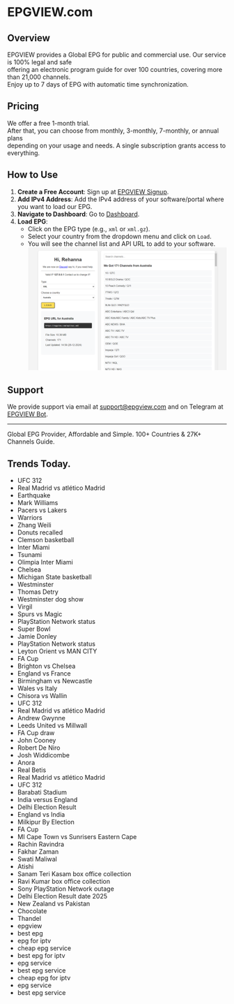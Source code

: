 # EPGVIEW.com



## Overview
EPGVIEW provides a Global EPG for public and commercial use. Our service is 100% legal and safe\
offering an electronic program guide for over 100 countries, covering more than 21,000 channels.\
Enjoy up to 7 days of EPG with automatic time synchronization.

## Pricing
We offer a free 1-month trial. \
After that, you can choose from monthly, 3-monthly, 7-monthly, or annual plans \
depending on your usage and needs. A single subscription grants access to everything.

## How to Use
1. **Create a Free Account**: Sign up at [EPGVIEW Signup](https://epgview.com/signup.php).
2. **Add IPv4 Address**: Add the IPv4 address of your software/portal where you want to load our EPG.
3. **Navigate to Dashboard**: Go to [Dashboard](https://epgview.com/dashboard.php).
4. **Load EPG**:
   - Click on the EPG type (e.g., `xml` or `xml.gz`).
   - Select your country from the dropdown menu and click on `Load`.
   - You will see the channel list and API URL to add to your software.
![EPGVIEW](img/dashboard.png)
## Support
We provide support via email at [support@epgview.com](mailto:support@epgview.com) and on Telegram at [EPGVIEW Bot](https://t.me/epgview_bot).

---

Global EPG Provider, Affordable and Simple. 100+ Countries & 27K+ Channels Guide.

## Trends Today.

- UFC 312
- Real Madrid vs atlético Madrid
- Earthquake
- Mark Williams
- Pacers vs Lakers
- Warriors
- Zhang Weili
- Donuts recalled
- Clemson basketball
- Inter Miami
- Tsunami
- Olimpia Inter Miami
- Chelsea
- Michigan State basketball
- Westminster
- Thomas Detry
- Westminster dog show
- Virgil
- Spurs vs Magic
- PlayStation Network status
- Super Bowl
- Jamie Donley
- PlayStation Network status
- Leyton Orient vs MAN CITY
- FA Cup
- Brighton vs Chelsea
- England vs France
- Birmingham vs Newcastle
- Wales vs Italy
- Chisora vs Wallin
- UFC 312
- Real Madrid vs atlético Madrid
- Andrew Gwynne
- Leeds United vs Millwall
- FA Cup draw
- John Cooney
- Robert De Niro
- Josh Widdicombe
- Anora
- Real Betis
- Real Madrid vs atlético Madrid
- UFC 312
- Barabati Stadium
- India versus England
- Delhi Election Result
- England vs India
- Milkipur By Election
- FA Cup
- MI Cape Town vs Sunrisers Eastern Cape
- Rachin Ravindra
- Fakhar Zaman
- Swati Maliwal
- Atishi
- Sanam Teri Kasam box office collection
- Ravi Kumar box office collection
- Sony PlayStation Network outage
- Delhi Election Result date 2025
- New Zealand vs Pakistan
- Chocolate
- Thandel
- epgview
- best epg
- epg for iptv
- cheap epg service
- best epg for iptv
- epg service
- best epg service
- cheap epg for iptv
- epg service
- best epg service
